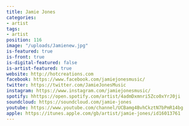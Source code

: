 ```yaml
---
title: Jamie Jones
categories:
- artist
tags:
- artist
position: 116
image: "/uploads/Jamienew.jpg"
is-featured: true
is-front: true
is-digital-featured: false
is-artist-featured: true
website: http://hotcreations.com
facebook: https://www.facebook.com/jamiejonesmusic/
twitter: https://twitter.com/JamieJonesMusic
instagram: https://www.instagram.com/jamiejonesmusic/
spotify: hhttps://open.spotify.com/artist/4admDxmnri5Zco0xYrJ0ji
soundcloud: https://soundcloud.com/jamie-jones
youtube: https://www.youtube.com/channel/UCBamg4BvhCkztN7bPmR14bg
apple: https://itunes.apple.com/gb/artist/jamie-jones/id16013761
---
```



